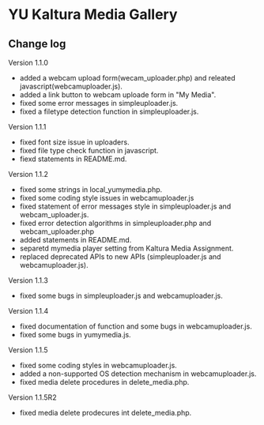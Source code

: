 # YU Kaltura Media Gallery

Change log
------
Version 1.1.0

* added a webcam upload form(wecam_uploader.php) and releated javascript(webcamuploader.js).
* added a link button to webcam uploade form in "My Media".
* fixed some error messages in simpleuploader.js.
* fixed a filetype detection function in simpleuploader.js.

Version 1.1.1

* fixed font size issue in uploaders.
* fixed file type check function in javascript.
* fiexd statements in README.md.

Version 1.1.2

* fixed some strings in local_yumymedia.php.
* fixed some coding style issues in webcamuploader.js
* fixed statement of error messages style in simpleuploader.js and webcam_uploader.js.
* fixed error detection algorithms in simpleuploader.php and webcam_uploader.php
* added statements in README.md.
* separetd mymedia player setting from Kaltura Media Assignment.
* replaced deprecated APIs to new APIs (simpleuploader.js and webcamuploader.js).

Version 1.1.3

* fixed some bugs in simpleuploader.js and webcamuploader.js.

Version 1.1.4

* fixed documentation of function and some bugs in webcamuploader.js.
* fixed some bugs in yumymedia.js.

Version 1.1.5

* fixed some coding styles in webcamuploader.js.
* added a non-supported OS detection mechanism in webcamuploader.js.
* fixed media delete procedures in delete_media.php.

Version 1.1.5R2

* fixed media delete prodecures int delete_media.php.

